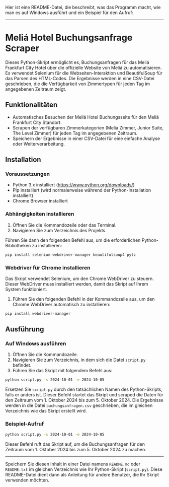 Hier ist eine README-Datei, die beschreibt, was das Programm macht, wie man es auf Windows ausführt und ein Beispiel für den Aufruf:

---

# Meliá Hotel Buchungsanfrage Scraper

Dieses Python-Skript ermöglicht es, Buchungsanfragen für das Meliá Frankfurt City Hotel über die offizielle Website von Meliá zu automatisieren. Es verwendet Selenium für die Webseiten-Interaktion und BeautifulSoup für das Parsen des HTML-Codes. Die Ergebnisse werden in eine CSV-Datei geschrieben, die die Verfügbarkeit von Zimmertypen für jeden Tag im angegebenen Zeitraum zeigt.

## Funktionalitäten

- Automatisches Besuchen der Meliá Hotel Buchungsseite für den Meliá Frankfurt City Standort.
- Scrapen der verfügbaren Zimmerkategorien (Melia Zimmer, Junior Suite, The Level Zimmer) für jeden Tag im angegebenen Zeitraum.
- Speichern der Ergebnisse in einer CSV-Datei für eine einfache Analyse oder Weiterverarbeitung.

## Installation

### Voraussetzungen

- Python 3.x installiert (https://www.python.org/downloads/)
- Pip installiert (wird normalerweise während der Python-Installation installiert)
- Chrome Browser installiert

### Abhängigkeiten installieren

1. Öffnen Sie die Kommandozeile oder das Terminal.
2. Navigieren Sie zum Verzeichnis des Projekts.

Führen Sie dann den folgenden Befehl aus, um die erforderlichen Python-Bibliotheken zu installieren:

```bash
pip install selenium webdriver-manager beautifulsoup4 pytz
```

### Webdriver für Chrome installieren

Das Skript verwendet Selenium, um den Chrome WebDriver zu steuern. Dieser WebDriver muss installiert werden, damit das Skript auf Ihrem System funktioniert.

1. Führen Sie den folgenden Befehl in der Kommandozeile aus, um den Chrome WebDriver automatisch zu installieren:

```bash
pip install webdriver-manager
```

## Ausführung

### Auf Windows ausführen

1. Öffnen Sie die Kommandozeile.
2. Navigieren Sie zum Verzeichnis, in dem sich die Datei `script.py` befindet.
3. Führen Sie das Skript mit folgendem Befehl aus:

```bash
python script.py -s 2024-10-01 -e 2024-10-05
```

Ersetzen Sie `script.py` durch den tatsächlichen Namen des Python-Skripts, falls er anders ist. Dieser Befehl startet das Skript und scraped die Daten für den Zeitraum vom 1. Oktober 2024 bis zum 5. Oktober 2024. Die Ergebnisse werden in die Datei `buchungsanfragen.csv` geschrieben, die im gleichen Verzeichnis wie das Skript erstellt wird.

### Beispiel-Aufruf

```bash
python script.py -s 2024-10-01 -e 2024-10-05
```

Dieser Befehl ruft das Skript auf, um die Buchungsanfragen für den Zeitraum vom 1. Oktober 2024 bis zum 5. Oktober 2024 zu machen.

---

Speichern Sie diesen Inhalt in einer Datei namens `README.md` oder `README.txt` im gleichen Verzeichnis wie Ihr Python-Skript (`script.py`). Diese README-Datei dient dann als Anleitung für andere Benutzer, die Ihr Skript verwenden möchten.
